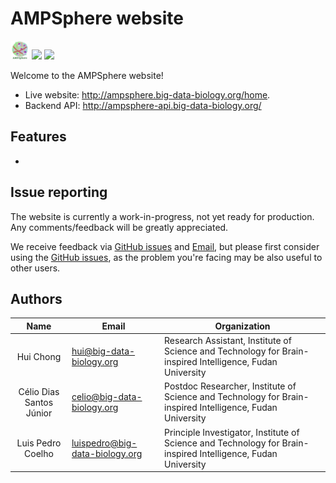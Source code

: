 # AMPSphere website

<img src="https://github.com/BigDataBiology/AMPSphereWebsite/blob/main/frontend/src/assets/logo.png" style="height: 30px; width: 30px" /> ![](https://img.shields.io/badge/status-beta-yellow?style=flat-square&logo=appveyor) [![](https://img.shields.io/badge/DOI-10.5281/zenodo.4574468-brightgreen?style=flat-square&logo=appveyor)](https://doi.org/10.5281/zenodo.4574468)

Welcome to the AMPSphere website!


- Live website: http://ampsphere.big-data-biology.org/home.
- Backend API: http://ampsphere-api.big-data-biology.org/

## Features

- 

## Issue reporting
The website is currently a work-in-progress, not yet ready for production. Any comments/feedback will be greatly appreciated. 

We receive feedback via [GitHub issues](https://github.com/BigDataBiology/AMPSphereWebsite/issues) and [Email](#Authors), but please first consider using the [GitHub issues](https://github.com/BigDataBiology/AMPSphereWebsite/issues), as the problem you're facing may be also useful to other users.

## Authors

|   Name    | Email                 | Organization                                                 |
| :-------: | --------------------- | ------------------------------------------------------------ |
| Hui Chong | hui@big-data-biology.org | Research Assistant, Institute of Science and Technology for Brain-inspired Intelligence, Fudan University |
| Célio Dias Santos Júnior | celio@big-data-biology.org | Postdoc Researcher, Institute of Science and Technology for Brain-inspired Intelligence, Fudan University |
| Luis Pedro Coelho | luispedro@big-data-biology.org  | Principle Investigator, Institute of Science and Technology for Brain-inspired Intelligence, Fudan University |

